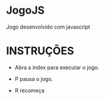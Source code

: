 # JogoJS
Jogo desenvolvido com javascript

# INSTRUÇÕES

 * Abra a index para executar o jogo.

 * P pausa o jogo.

 * R recomeça 
